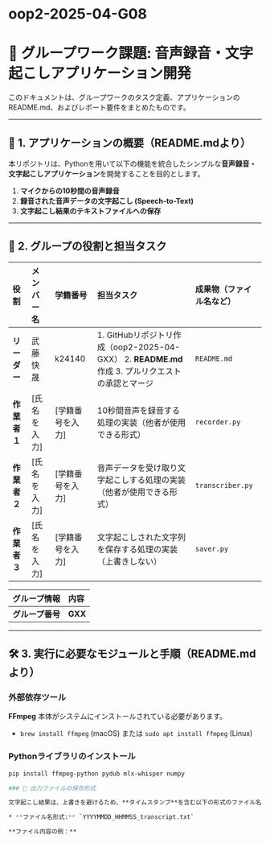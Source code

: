 # oop2-2025-04-G08
# 📢 グループワーク課題: 音声録音・文字起こしアプリケーション開発

このドキュメントは、グループワークのタスク定義、アプリケーションのREADME.md、およびレポート要件をまとめたものです。

---

## 🎯 1. アプリケーションの概要（README.mdより）

本リポジトリは、Pythonを用いて以下の機能を統合したシンプルな**音声録音・文字起こしアプリケーション**を開発することを目的とします。

1.  **マイクからの10秒間の音声録音**
2.  **録音された音声データの文字起こし (Speech-to-Text)**
3.  **文字起こし結果のテキストファイルへの保存**

---

## 👥 2. グループの役割と担当タスク

| 役割 | メンバー名 | 学籍番号 | 担当タスク | 成果物（ファイル名など） |
| :--- | :--- | :--- | :--- | :--- |
| **リーダー** | 武藤快晟 | k24140 | 1. GitHubリポジトリ作成（oop2-2025-04-GXX） 2. **README.md**作成 3. プルリクエストの承認とマージ | `README.md` |
| **作業者１** | [氏名を入力] | [学籍番号を入力] | 10秒間音声を録音する処理の実装（他者が使用できる形式） | `recorder.py` |
| **作業者２** | [氏名を入力] | [学籍番号を入力] | 音声データを受け取り文字起こしする処理の実装（他者が使用できる形式） | `transcriber.py` |
| **作業者３** | [氏名を入力] | [学籍番号を入力] | 文字起こしされた文字列を保存する処理の実装（上書きしない） | `saver.py` |

| グループ情報 | 内容 |
| :--- | :--- |
| **グループ番号** | **GXX** |

---

## 🛠 3. 実行に必要なモジュールと手順（README.mdより）

### 外部依存ツール

**FFmpeg** 本体がシステムにインストールされている必要があります。

* `brew install ffmpeg` (macOS) または `sudo apt install ffmpeg` (Linux)

### Pythonライブラリのインストール

```bash
pip install ffmpeg-python pydub mlx-whisper numpy

### 📌 出力ファイルの保存形式

文字起こし結果は、上書きを避けるため、**タイムスタンプ**を含む以下の形式のファイル名で保存されます。（作業者3の担当機能）

* **ファイル名形式:** `YYYYMMDD_HHMMSS_transcript.txt`

**ファイル内容の例：**
